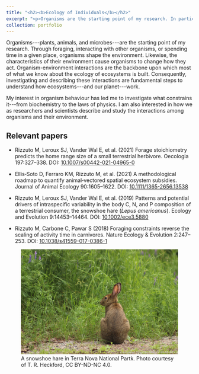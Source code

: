 ```yaml
---
title: "<h2><b>Ecology of Individuals</b></h2>"
excerpt: "<p>Organisms are the starting point of my research. In particular, I am interested in the constant feedback and feedforward mechanisms they are involved in with each other and their environment. I began my career as a behavioural ecologist working on animal behavior, studying how species interactions modified their activities. Over the years, my interests grew, leading me to investigate what factors influence and constrain animal activities—from biochemistry to the laws of physics. As well, I developed an interest in how researchers and scientists describe and study the interactions among organisms and their environment. I have worked to develop new approaches to better integrate animal ecology in the larger picture of ecosystem functioning and dynamics, using tools that range from isotope analyses to remote sensing products.</p><div style = 'display:flex; align-items:center;'><figure><img style='float: left; min-width:25vw; max-width:35vw;padding: 0px 10px' src='../images/Hare_EcoIndividual.jpg'/><figcaption>A snowshoe hare in Terra Nova National Partk. Photo courtesy of T. R. Heckford, CC BY-ND-NC 4.0.</figcaption></figure>"
collection: portfolio
---
```


Organisms---plants, animals, and microbes---are the starting point of my research. Through foraging, interacting with other organisms, or spending time in a given place, organisms shape the environment. Likewise, the characteristics of their environment cause organisms to change how they act. Organism-environment interactions are the backbone upon which most of what we know about the ecology of ecosystems is built. Consequently, investigating and describing these interactions are fundamental steps to understand how ecosystems---and our planet---work.

My interest in organism behaviour has led me to investigate what constrains it---from biochemistry to the laws of physics. I am also interested in how we as researchers and scientists describe and study the interactions among organisms and their environment.

## Relevant papers
- Rizzuto M, Leroux SJ, Vander Wal E, et al. (2021) Forage stoichiometry predicts the home range size of a small terrestrial herbivore. Oecologia 197:327–338. DOI: [10.1007/s00442-021-04965-0](https://doi.org/10.1007/s00442-021-04965-0)

- Ellis‐Soto D, Ferraro KM, Rizzuto M, et al. (2021) A methodological roadmap to quantify animal‐vectored spatial ecosystem subsidies. Journal of Animal Ecology 90:1605–1622. DOI: [10.1111/1365-2656.13538](https://doi.org/10.1111/1365-2656.13538)

- Rizzuto M, Leroux SJ, Vander Wal E, et al. (2019) Patterns and potential drivers of intraspecific variability in the body C, N, and P composition of a terrestrial consumer, the snowshoe hare (_Lepus americanus_). Ecology and Evolution 9:14453–14464. DOI: [10.1002/ece3.5880](https://doi.org/10.1002/ece3.5880)

- Rizzuto M, Carbone C, Pawar S (2018) Foraging constraints reverse the scaling of activity time in carnivores. Nature Ecology & Evolution 2:247–253. DOI: [10.1038/s41559-017-0386-1](https://doi.org/10.1038/s41559-017-0386-1)

<figure>
<img src='/images/Hare_EcoIndividual.jpg'>
<figcaption>A snowshoe hare in Terra Nova National Partk. Photo courtesy of T. R. Heckford, CC BY-ND-NC 4.0.</figcaption>
</figure>
